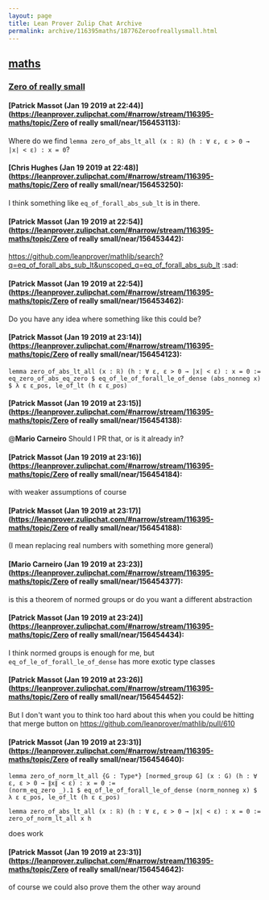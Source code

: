 ```yaml
---
layout: page
title: Lean Prover Zulip Chat Archive 
permalink: archive/116395maths/18776Zeroofreallysmall.html
---
```


## [maths](index.html)
### [Zero of really small](18776Zeroofreallysmall.html)

#### [Patrick Massot (Jan 19 2019 at 22:44)](https://leanprover.zulipchat.com/#narrow/stream/116395-maths/topic/Zero of really small/near/156453113):
Where do we find `lemma zero_of_abs_lt_all (x : ℝ) (h : ∀ ε, ε > 0 → |x| < ε) : x = 0`?

#### [Chris Hughes (Jan 19 2019 at 22:48)](https://leanprover.zulipchat.com/#narrow/stream/116395-maths/topic/Zero of really small/near/156453250):
I think something like `eq_of_forall_abs_sub_lt` is in there.

#### [Patrick Massot (Jan 19 2019 at 22:54)](https://leanprover.zulipchat.com/#narrow/stream/116395-maths/topic/Zero of really small/near/156453442):
https://github.com/leanprover/mathlib/search?q=eq_of_forall_abs_sub_lt&unscoped_q=eq_of_forall_abs_sub_lt :sad:

#### [Patrick Massot (Jan 19 2019 at 22:54)](https://leanprover.zulipchat.com/#narrow/stream/116395-maths/topic/Zero of really small/near/156453462):
Do you have any idea where something like this could be?

#### [Patrick Massot (Jan 19 2019 at 23:14)](https://leanprover.zulipchat.com/#narrow/stream/116395-maths/topic/Zero of really small/near/156454123):
```lean
lemma zero_of_abs_lt_all (x : ℝ) (h : ∀ ε, ε > 0 → |x| < ε) : x = 0 :=
eq_zero_of_abs_eq_zero $ eq_of_le_of_forall_le_of_dense (abs_nonneg x) $ λ ε ε_pos, le_of_lt (h ε ε_pos)
```

#### [Patrick Massot (Jan 19 2019 at 23:15)](https://leanprover.zulipchat.com/#narrow/stream/116395-maths/topic/Zero of really small/near/156454138):
@**Mario Carneiro**  Should I PR that, or is it already in?

#### [Patrick Massot (Jan 19 2019 at 23:16)](https://leanprover.zulipchat.com/#narrow/stream/116395-maths/topic/Zero of really small/near/156454184):
with weaker assumptions of course

#### [Patrick Massot (Jan 19 2019 at 23:17)](https://leanprover.zulipchat.com/#narrow/stream/116395-maths/topic/Zero of really small/near/156454188):
(I mean replacing real numbers with something more general)

#### [Mario Carneiro (Jan 19 2019 at 23:23)](https://leanprover.zulipchat.com/#narrow/stream/116395-maths/topic/Zero of really small/near/156454377):
is this a theorem of normed groups or do you want a different abstraction

#### [Patrick Massot (Jan 19 2019 at 23:24)](https://leanprover.zulipchat.com/#narrow/stream/116395-maths/topic/Zero of really small/near/156454434):
I think normed groups is enough for me, but `eq_of_le_of_forall_le_of_dense` has more exotic type classes

#### [Patrick Massot (Jan 19 2019 at 23:26)](https://leanprover.zulipchat.com/#narrow/stream/116395-maths/topic/Zero of really small/near/156454452):
But I don't want you to think too hard about this when you could be hitting that merge button on https://github.com/leanprover/mathlib/pull/610

#### [Patrick Massot (Jan 19 2019 at 23:31)](https://leanprover.zulipchat.com/#narrow/stream/116395-maths/topic/Zero of really small/near/156454640):
```lean
lemma zero_of_norm_lt_all {G : Type*} [normed_group G] (x : G) (h : ∀ ε, ε > 0 → ∥x∥ < ε) : x = 0 :=
(norm_eq_zero _).1 $ eq_of_le_of_forall_le_of_dense (norm_nonneg x) $ λ ε ε_pos, le_of_lt (h ε ε_pos)

lemma zero_of_abs_lt_all (x : ℝ) (h : ∀ ε, ε > 0 → |x| < ε) : x = 0 :=
zero_of_norm_lt_all x h
```
does work

#### [Patrick Massot (Jan 19 2019 at 23:31)](https://leanprover.zulipchat.com/#narrow/stream/116395-maths/topic/Zero of really small/near/156454642):
of course we could also prove them the other way around


